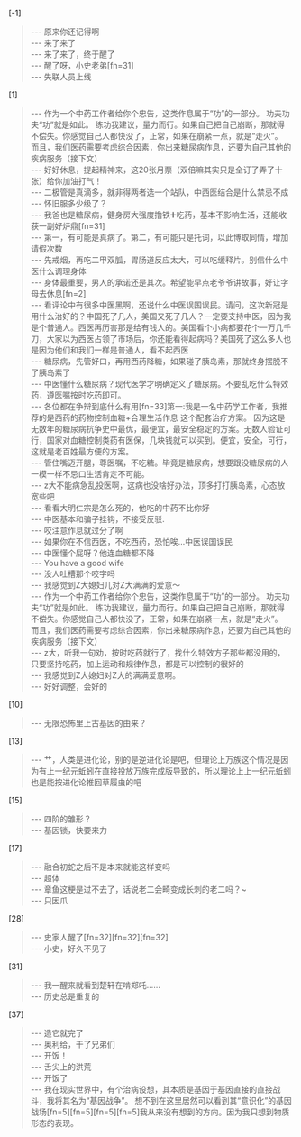 
[-1] 
>--- 原来你还记得啊<br>
>--- 来了来了<br>
>--- 来了来了，终于醒了<br>
>--- 醒了呀，小史老弟[fn=31]<br>
>--- 失联人员上线<br>

[1] 
>--- 作为一个中药工作者给你个忠告，这类作息属于“功”的一部分。   功夫功夫“功”就是如此。    练功我建议，量力而行。如果自己把自己崩断，那就得不偿失。你感觉自己人都快没了，正常，如果在崩紧一点，就是“走火”。 而且，我们医药需要考虑综合因素，你出来糖尿病作息，还要为自己其他的疾病服务（接下文）<br>
>--- 好好休息，提起精神来，这20张月票（双倍嘛其实只是全订了弄了十张）给你加油打气！<br>
>--- 二极管是真滴多，就非得两者选一个站队，中西医结合是什么禁忌不成<br>
>--- 怀旧服多少级了？<br>
>--- 我爸也是糖尿病，健身房大强度撸铁➕吃药，基本不影响生活，还能收获一副好炉鼎[fn=31]<br>
>--- 第一，有可能是真病了。第二，有可能只是托词，以此博取同情，增加请假次数<br>
>--- 先戒烟，再吃二甲双胍，胃肠道反应太大，可以吃缓释片。别信什么中医什么调理身体<br>
>--- 身体最重要，男人的承诺还是其次。希望能早点老爷爷讲故事，好让字母去休息[fn=2]<br>
>--- 看评论中有很多中医黑啊，还说什么中医误国误民。请问，这次新冠是用什么治好的？中国死了几人，美国又死了几人？一定要支持中医，因为我是个普通人。西医再历害那是给有钱人的。美国看个小病都要花个一万几千刀，大家以为西医占领了市场后，你还能看得起病吗？美国死了这么多人也是因为他们和我们一样是普通人，看不起西医<br>
>--- 糖尿病，先管好口，再用西药降糖，如果碰了胰岛素，那就终身摆脱不了胰岛素了<br>
>--- 中医懂什么糖尿病？现代医学才明确定义了糖尿病。不要乱吃什么特效药，遵医嘱按时吃药即可。<br>
>--- 各位都在争辩到底什么有用[fn=33]第一:我是一名中药学工作者，我推荐的是西药的药物控制血糖+合理生活作息 这个配套治疗方案。 因为这是无数年的糖尿病抗争史中最优，最便宜，最安全稳定的方案。无数人验证可行，国家对血糖控制类药有医保，几块钱就可以买到。便宜，安全，可行，这就是老百姓最方便的方案。<br>
>--- 管住嘴迈开腿，尊医嘱，不吃糖。毕竟是糖尿病，想要跟没糖尿病的人一模一样不忌口生活肯定不可能。<br>
>--- z大不能病急乱投医啊，这病也没啥好办法，顶多打打胰岛素，心态放宽些吧<br>
>--- 看看大明仁宗是怎么死的，他吃的中药不比你好<br>
>--- 中医基本和骗子挂钩，不接受反驳.<br>
>--- 咬注意作息就过分了啊<br>
>--- 如果你在不信西医，不吃西药，恐怕唉…中医误国误民<br>
>--- 中医懂个屁呀？他连血糖都不降<br>
>--- You have a good wife<br>
>--- 没人吐槽那个咬字吗<br>
>--- 我感觉到Z大媳妇儿对Z大满满的爱意～<br>
>--- 作为一个中药工作者给你个忠告，这类作息属于“功”的一部分。   功夫功夫“功”就是如此。    练功我建议，量力而行。如果自己把自己崩断，那就得不偿失。你感觉自己人都快没了，正常，如果在崩紧一点，就是“走火”。 而且，我们医药需要考虑综合因素，你出来糖尿病作息，还要为自己其他的疾病服务（接下文）<br>
>--- z大，听我一句劝，按时吃药就行了，找什么特效方子那些都没用的，只要坚持吃药，加上运动和规律作息，都是可以控制的很好的<br>
>--- 我感觉到Z大媳妇对Z大的满满爱意啊。<br>
>--- 好好调整，会好的<br>

[10] 
>--- 无限恐怖里上古基因的由来？<br>

[13] 
>--- 艹，人类是进化论，别的是逆进化论是吧，但理论上万族这个情况是因为有上一纪元蚯蚓在直接投放万族完成版导致的，所以理论上上一纪元蚯蚓也是能按进化论推回草履虫的吧<br>

[15] 
>--- 四阶的雏形？<br>
>--- 基因锁，快要来力<br>

[17] 
>--- 融合初蛇之后不是本来就能这样变吗<br>
>--- 超体<br>
>--- 章鱼这梗是过不去了，话说老二会畸变成长刺的老二吗？~<br>
>--- 只因爪<br>

[28] 
>--- 史家人醒了[fn=32][fn=32][fn=32]<br>
>--- 小史，好久不见了<br>

[31] 
>--- 我一醒来就看到楚轩在啃郑吒……<br>
>--- 历史总是重复的<br>

[37] 
>--- 造它就完了<br>
>--- 奥利给，干了兄弟们<br>
>--- 开饭！<br>
>--- 舌尖上的洪荒<br>
>--- 开饭了<br>
>--- 我在现实世界中，有个治病设想，其本质是基因于基因直接的直接战斗，我将其名为“基因战争”。    想不到在这里居然可以看到其“意识化”的基因战场[fn=5][fn=5][fn=5][fn=5]我从来没有想到的方向。因为我只想到物质形态的表现。<br>
